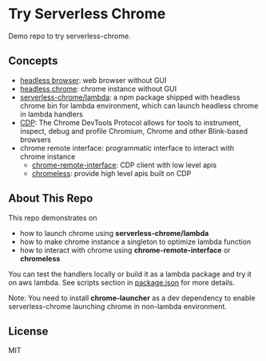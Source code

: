 # Try Serverless Chrome

Demo repo to try serverless-chrome.

## Concepts

- [headless browser](https://en.wikipedia.org/wiki/Headless_browser): web browser without GUI
- [headless chrome](https://developers.google.com/web/updates/2017/04/headless-chrome): chrome instance without GUI
- [serverless-chrome/lambda](https://github.com/adieuadieu/serverless-chrome/tree/master/packages/lambda): a npm package
shipped with headless chrome bin for lambda environment, which can launch headless chrome in lambda handlers
- [CDP](https://chromedevtools.github.io/devtools-protocol): The Chrome DevTools Protocol allows for tools to instrument,
inspect, debug and profile Chromium, Chrome and other Blink-based browsers
- chrome remote interface: programmatic interface to interact with chrome instance
  - [chrome-remote-interface](https://github.com/cyrus-and/chrome-remote-interface): CDP client with low level apis
  - [chromeless](https://github.com/graphcool/chromeless): provide high level apis built on CDP

## About This Repo

This repo demonstrates on

- how to launch chrome using **serverless-chrome/lambda**
- how to make chrome instance a singleton to optimize lambda function
- how to interact with chrome using **chrome-remote-interface** or **chromeless**

You can test the handlers locally or build it as a lambda package and try it on aws lambda. See scripts section in
[package.json](package.json) for more details.

Note: You need to install **chrome-launcher** as a dev dependency to enable serverless-chrome launching chrome in
non-lambda environment.

## License

MIT